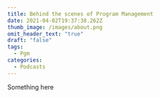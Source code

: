 ```yaml
---
title: Behind the scenes of Program Management
date: 2021-04-02T19:37:38.262Z
thumb_image: /images/about.png
omit_header_text: "true"
draft: "false"
tags:
  - Pgm
categories:
  - Podcasts
---
```


Something here